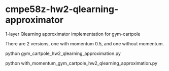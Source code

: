 # cmpe58z-hw2-qlearning-approximator
1-layer Qlearning approximator implementation for gym-cartpole 


There are 2 versions, one with momentum 0.5, and one without momentum.

python gym_cartpole_hw2_qlearning_approximation.py

python with_momentum_gym_cartpole_hw2_qlearning_approximation.py